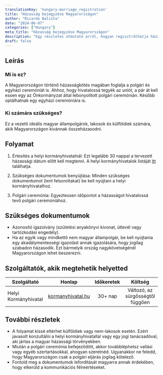 ```yaml
---
translationKey: 'hungary-marriage_registration'
title: "Házasság bejegyzése Magyarországon"
author: "Ricardo Batista"
date: "2024-06-07"
categories: ["Hungary"]
meta_title: "Házasság bejegyzése Magyarországon"
description: "Egy részletes útmutató arról, hogyan regisztrálhatja házasságát Magyarországon."
draft: false
---
```


## Leírás
### Mi is ez?
A Magyarországon történő házasságkötés magában foglalja a polgári és egyházi ceremóniát is. Ahhoz, hogy hivatalossá tegyék az uniót, a pár át kell essen egy az Önkormányzat által lebonyolított polgári ceremónián. Később optálhatnak egy egyházi ceremóniára is.

### Ki számára szükséges?
Ez a vezető ideális magyar állampolgárok, lakosok és külföldiek számára, akik Magyarországon kívánnak összeházasodni.

## Folyamat
1. Értesítés a helyi kormányhivatalnál: Ezt legalább 30 nappal a tervezett házassági dátum előtt kell megtenni. A helyi kormányhivatalok listáját [itt](https://www.kormanyhivatal.hu/hu/budapest/fokapcsolat/tajekoztato) találhatja.

2. Szükséges dokumentumok benyújtása: Minden szükséges dokumentumot (lent felsoroltakat) be kell nyújtani a helyi kormányhivatalhoz.

3. Polgári ceremónia: Egyeztessen időpontot a házasságot hivatalossá tevő polgári ceremóniához.

## Szükséges dokumentumok
- Azonosító igazolvány (születési anyakönyvi kivonat, útlevél vagy tartózkodási engedély).
- Ha az egyik vagy mindkettő nem magyar állampolgár, be kell nyújtania egy akadálymentességi igazolást annak igazolására, hogy jogilag szabadon házasodik. Ezt bármelyik ország nagykövetségénél Magyarországon lehet beszerezni.

## Szolgáltatók, akik megtehetik helyetted

| Szolgáltató        |     Honlap     |     Időkeretek    |       Költség      |
| --------------- | --------------- |  :-------------: | :-------------: |
| Helyi Kormányhivatal      |  [kormanyhivatal.hu](https://www.kormanyhivatal.hu)       |      30+ nap      |        Változó, az sürgősségtől függően      |

## További részletek
- A folyamat kissé eltérhet külföldiek vagy nem-lakosok esetén. Ezért javasolt konzultálni a helyi kormányhivatallal vagy egy jogi tanácsadóval, aki jártas a magyar házassági törvényekben.
- Miután a polgári ceremónia befejeződött, akkor továbbléphetsz vallási vagy egyéb szertartásokkal, ahogyan szeretnéd. Ugyanakkor ne feledd, hogy Magyarországon csak a polgári eljárás jogilag kötelező.
- Fontold meg a dokumentumok lefordítását magyarra annak érdekében, hogy elkerüld a kommunikációs félreértéseket.